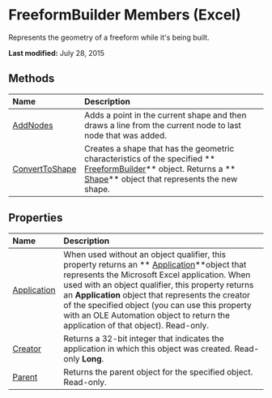 
# FreeformBuilder Members (Excel)
Represents the geometry of a freeform while it's being built.

 **Last modified:** July 28, 2015


## Methods



|**Name**|**Description**|
|:-----|:-----|
| [AddNodes](8fff188d-1c47-87f0-8388-2b12534e82c2.md)|Adds a point in the current shape and then draws a line from the current node to last node that was added.|
| [ConvertToShape](2084277d-7e6a-5675-8e46-17522c3228eb.md)|Creates a shape that has the geometric characteristics of the specified  ** [FreeformBuilder](91c779ac-69bc-3b68-8ecb-1f9cc8e5b20e.md)** object. Returns a ** [Shape](8f01fcd1-b7d9-5216-2de5-40fb6648a403.md)** object that represents the new shape.|

## Properties



|**Name**|**Description**|
|:-----|:-----|
| [Application](93f50afc-c753-1612-21d6-e7317ea9c150.md)|When used without an object qualifier, this property returns an  ** [Application](19b73597-5cf9-4f56-8227-b5211f657f6f.md)**object that represents the Microsoft Excel application. When used with an object qualifier, this property returns an  **Application** object that represents the creator of the specified object (you can use this property with an OLE Automation object to return the application of that object). Read-only.|
| [Creator](c8c85faf-83b8-1c09-b199-e711b9f3f5b4.md)|Returns a 32-bit integer that indicates the application in which this object was created. Read-only  **Long**.|
| [Parent](0d1e9d6c-2c2f-e373-4a8d-3c1dbb2b8dc8.md)|Returns the parent object for the specified object. Read-only.|
